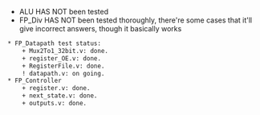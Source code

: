 * ALU HAS NOT been tested
* FP_Div HAS NOT been tested thoroughly, there're some cases that it'll give incorrect answers, though it basically works

```diff
* FP_Datapath test status:
    + Mux2To1_32bit.v: done.
    + register_OE.v: done.
    + RegisterFile.v: done.
    ! datapath.v: on going.
* FP_Controller
    + register.v: done.
    + next_state.v: done.
    + outputs.v: done.
```
